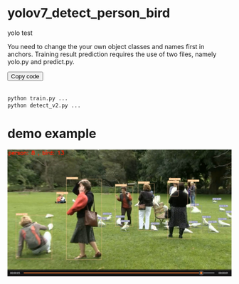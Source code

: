 # yolov7_detect_person_bird
 yolo test

You need to change the your own object classes and names first in anchors.
Training result prediction requires the use of two files, namely yolo.py and predict.py.

    
<button onclick="copyCode()">Copy code</button>

<pre><code id="code" class="language-python">
python train.py ...
python detect_v2.py ...
</code></pre>

# demo example
![Image](img/detect_pic.jpg)


